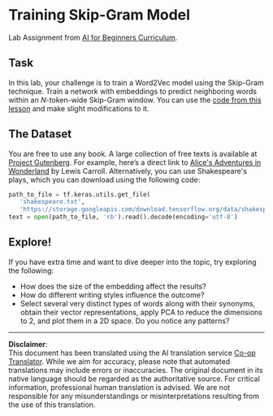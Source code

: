 <!--
CO_OP_TRANSLATOR_METADATA:
{
  "original_hash": "5130f01fdc5ebb83032b23d489027aac",
  "translation_date": "2025-08-31T17:56:38+00:00",
  "source_file": "lessons/5-NLP/15-LanguageModeling/lab/README.md",
  "language_code": "en"
}
-->
# Training Skip-Gram Model

Lab Assignment from [AI for Beginners Curriculum](https://github.com/microsoft/ai-for-beginners).

## Task

In this lab, your challenge is to train a Word2Vec model using the Skip-Gram technique. Train a network with embeddings to predict neighboring words within an $N$-token-wide Skip-Gram window. You can use the [code from this lesson](../CBoW-TF.ipynb) and make slight modifications to it.

## The Dataset

You are free to use any book. A large collection of free texts is available at [Project Gutenberg](https://www.gutenberg.org/). For example, here’s a direct link to [Alice's Adventures in Wonderland](https://www.gutenberg.org/files/11/11-0.txt) by Lewis Carroll. Alternatively, you can use Shakespeare's plays, which you can download using the following code:

```python
path_to_file = tf.keras.utils.get_file(
   'shakespeare.txt', 
   'https://storage.googleapis.com/download.tensorflow.org/data/shakespeare.txt')
text = open(path_to_file, 'rb').read().decode(encoding='utf-8')
```

## Explore!

If you have extra time and want to dive deeper into the topic, try exploring the following:

* How does the size of the embedding affect the results?
* How do different writing styles influence the outcome?
* Select several very distinct types of words along with their synonyms, obtain their vector representations, apply PCA to reduce the dimensions to 2, and plot them in a 2D space. Do you notice any patterns?

---

**Disclaimer**:  
This document has been translated using the AI translation service [Co-op Translator](https://github.com/Azure/co-op-translator). While we aim for accuracy, please note that automated translations may include errors or inaccuracies. The original document in its native language should be regarded as the authoritative source. For critical information, professional human translation is advised. We are not responsible for any misunderstandings or misinterpretations resulting from the use of this translation.